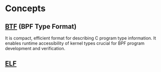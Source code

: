 # Concepts

## [BTF] (BPF Type Format)
It is compact, efficient format for describing C program type information. It enables runtime accessibility of kernel types crucial for BPF program development and verification.

[BTF]: btf.md

## [ELF]

[ELF]: elf.md
